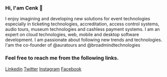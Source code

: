 ### Hi, I'am Cenk 👋

I enjoy imagining and developing new solutions for event technologies especially in ticketing technologies, accreditation, access control systems, audio tours, museum technologies and cashless payment systems. I am an expert on cloud technologies, web, mobile and desktop software development. I am passionate about following new trends and technologies. I'am the co-founder of @auratours and @broadmindtechnologies

### Feel free to reach me from the following links.

[Linkedin](http://linkedin.com/in/cenksari)
[Twitter](http://twitter.com/cenksari)
[Instagram](http://instagram.com/cenksari)
[Facebook](http://facebook.com/cenksari)

